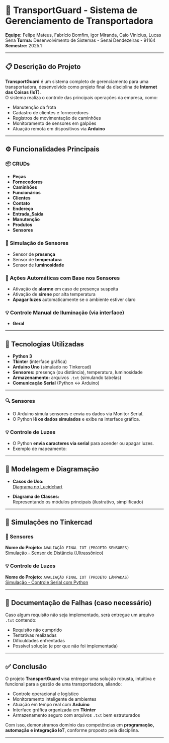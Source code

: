 # 🚚 TransportGuard - Sistema de Gerenciamento de Transportadora

**Equipe:** Felipe Mateus, Fabrício Bomfim, igor Miranda, Caio Vinicius, Lucas Sena
**Turma:** Desenvolvimento de Sistemas - Senai Dendezeiras - 91164
**Semestre:** 2025.1  

---

## 📋 Descrição do Projeto

**TransportGuard** é um sistema completo de gerenciamento para uma transportadora, desenvolvido como projeto final da disciplina de **Internet das Coisas (IoT)**.  
O sistema realiza o controle das principais operações da empresa, como:

- Manutenção da frota
- Cadastro de clientes e fornecedores
- Registros de movimentação de caminhões
- Monitoramento de sensores em galpões
- Atuação remota em dispositivos via **Arduino**

---

## ⚙️ Funcionalidades Principais

### 📦 CRUDs

- **Peças**
- **Fornecedores**
- **Caminhões**
- **Funcionários**
- **Clientes**
- **Contato**
- **Endereço**
- **Entrada_Saida**
- **Manutenção**
- **Produtos**
- **Sensores**

### 🧠 Simulação de Sensores

- Sensor de **presença**
- Sensor de **temperatura**
- Sensor de **luminosidade**

### 🚨 Ações Automáticas com Base nos Sensores

- Ativação de **alarme** em caso de presença suspeita
- Ativação de **sirene** por alta temperatura
- **Apagar luzes** automaticamente se o ambiente estiver claro

### 💡 Controle Manual de Iluminação (via interface)

- **Geral**

---

## 🧰 Tecnologias Utilizadas

- **Python 3**
- **Tkinter** (interface gráfica)
- **Arduino Uno** (simulado no Tinkercad)
- **Sensores:** presença (ou distância), temperatura, luminosidade
- **Armazenamento:** arquivos `.txt` (simulando tabelas)
- **Comunicação Serial** (Python ↔ Arduino)

---

### 🔍 Sensores

- O Arduino simula sensores e envia os dados via Monitor Serial.
- O Python **lê os dados simulados** e exibe na interface gráfica.

### 💡 Controle de Luzes

- O Python **envia caracteres via serial** para acender ou apagar luzes.
- Exemplo de mapeamento:

---

## 📐 Modelagem e Diagramação

- **Casos de Uso:**  
  [Diagrama no Lucidchart](https://lucid.app/lucidchart/1914538b-1123-4e9b-bc26-f11e20b9c855/edit?viewport_loc=176%2C-236%2C3328%2C1780%2CsDms4zyG4P~t&invitationId=inv_fd4e685c-5b98-42db-9785-3633dbccd74f)

- **Diagrama de Classes:**  
  Representando os módulos principais (ilustrativo, simplificado)

---

## 🧪 Simulações no Tinkercad

### 🔧 Sensores

**Nome do Projeto:** `AVALIAÇÃO FINAL IOT (PROJETO SENSORES)`  
[Simulação - Sensor de Distância (Ultrassônico)](https://www.tinkercad.com/things/l9vRvXeZkBr-felipe-igor-lucas-barbosa-e-fabricio/editel?returnTo=https%3A%2F%2Fwww.tinkercad.com%2Fclassrooms%2F1ffMbI9s7y7%2Factivities%2F7hqnxppF0K3%3Ftype%3Dcircuits%23filter-by-type)

### 💡 Controle de Luzes

**Nome do Projeto:** `AVALIAÇÃO FINAL IOT (PROJETO LÂMPADAS)`  
[Simulação - Controle Serial com Python](https://www.tinkercad.com/things/a8pZcxTmq15-felipe-igor-lucas-barbosa-e-fabricio/editel?returnTo=%2Fthings%2Fa8pZcxTmq15-felipe-igor-lucas-barbosa-e-fabricio)

---

## 📘 Documentação de Falhas (caso necessário)

Caso algum requisito não seja implementado, será entregue um arquivo `.txt` contendo:

- Requisito não cumprido  
- Tentativas realizadas  
- Dificuldades enfrentadas  
- Possível solução (e por que não foi implementada)

---

## ✅ Conclusão

O projeto **TransportGuard** visa entregar uma solução robusta, intuitiva e funcional para a gestão de uma transportadora, aliando:

- Controle operacional e logístico
- Monitoramento inteligente de ambientes
- Atuação em tempo real com **Arduino**
- Interface gráfica organizada em **Tkinter**
- Armazenamento seguro com arquivos `.txt` bem estruturados

Com isso, demonstramos domínio das competências em **programação, automação e integração IoT**, conforme proposto pela disciplina.

---


